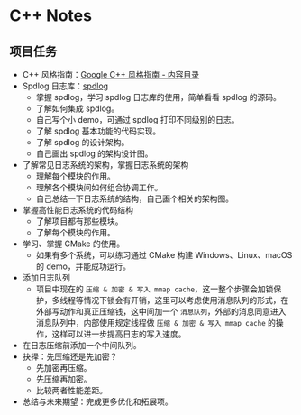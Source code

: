 # C++ Notes

## 项目任务

- C++ 风格指南：[Google C++ 风格指南 - 内容目录](https://zh-google-styleguide.readthedocs.io/en/latest/google-cpp-styleguide/contents.html)
- Spdlog 日志库：[spdlog](https://github.com/gabime/spdlog)
	- 掌握 spdlog，学习 spdlog 日志库的使用，简单看看 spdlog 的源码。
	- 了解如何集成 spdlog。
	- 自己写个小 demo，可通过 spdlog 打印不同级别的日志。
	- 了解 spdlog 基本功能的代码实现。
	- 了解 spdlog 的设计架构。
	- 自己画出 spdlog 的架构设计图。
 - 了解常见日志系统的架构，掌握日志系统的架构
	- 理解每个模块的作用。
	- 理解各个模块间如何组合协调工作。
	- 自己总结一下日志系统的结构，自己画个相关的架构图。
 - 掌握高性能日志系统的代码结构
	- 了解项目都有那些模块。
	- 了解每个模块的作用。
- 学习、掌握 CMake 的使用。
	- 如果有多个系统，可以练习通过 CMake 构建 Windows、Linux、macOS 的 demo，并能成功运行。
- 添加日志队列
	- 项目中现在的 `压缩 & 加密 & 写入 mmap cache`，这一整个步骤会加锁保护，多线程等情况下锁会有开销，这里可以考虑使用消息队列的形式，在外部写动作和真正压缩钱，这中间加一个 `消息队列`，外部的消息同意进入消息队列中，内部使用规定线程做 `压缩 & 加密 & 写入 mmap cache` 的操作，这样可以进一步提高日志的写入速度。
 - 在日志压缩前添加一个中间队列。
- 抉择：先压缩还是先加密？
	- 先加密再压缩。
	- 先压缩再加密。
	- 比较两者性能差距。
- 总结与未来期望：完成更多优化和拓展项。
